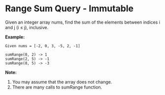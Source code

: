 # Range Sum Query - Immutable

Given an integer array nums, find the sum of the elements between indices i and j (i ≤ j), inclusive.

__Example:__

```pseudo
Given nums = [-2, 0, 3, -5, 2, -1]

sumRange(0, 2) -> 1
sumRange(2, 5) -> -1
sumRange(0, 5) -> -3
```

__Note:__

1. You may assume that the array does not change.
2. There are many calls to sumRange function.